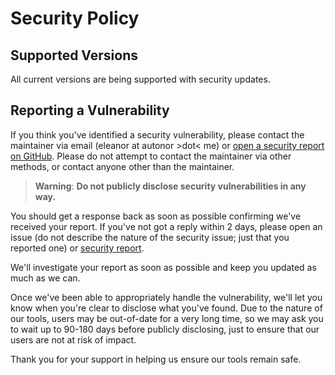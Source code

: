 # Security Policy

## Supported Versions

All current versions are being supported with security updates.

## Reporting a Vulnerability

If you think you've identified a security vulnerability, please contact the maintainer via email (eleanor at autonor &gt;dot&lt; me) or [open a security report on GitHub](https://github.com/autonordev/tools/security/advisories/new). Please do not attempt to contact the maintainer via other methods, or contact anyone other than the maintainer.

> **Warning**: **Do not publicly disclose security vulnerabilities in any way.**

You should get a response back as soon as possible confirming we've received your report. If you've not got a reply within 2 days, please open an issue (do not describe the nature of the security issue; just that you reported one) or [security report](https://github.com/autonordev/tools/security/advisories/new).

We'll investigate your report as soon as possible and keep you updated as much as we can.

Once we've been able to appropriately handle the vulnerability, we'll let you know when you're clear to disclose what you've found. Due to the nature of our tools, users may be out-of-date for a very long time, so we may ask you to wait up to 90-180 days before publicly disclosing, just to ensure that our users are not at risk of impact.

Thank you for your support in helping us ensure our tools remain safe.
